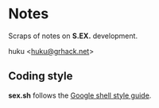 # Notes

Scraps of notes on **S.EX.** development.

huku &lt;[huku@grhack.net](huku@grhack.net)&gt;


## Coding style

**sex.sh** follows the
[Google shell style guide](http://google-styleguide.googlecode.com/svn/trunk/shell.xml).

